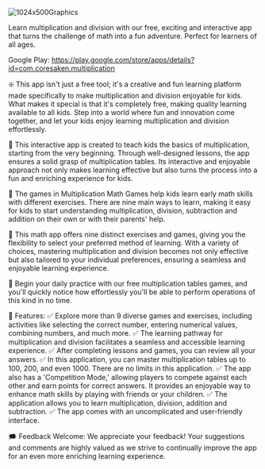 
![1024x500Graphics](https://github.com/SebastianGalan76/Multiplication-Math-Games/assets/61991001/b3af4fe4-ee62-4fb1-9f83-f8b6b3c023f1)

Learn multiplication and division with our free, exciting and interactive app that turns the challenge of math into a fun adventure. Perfect for learners of all ages.

Google Play: https://play.google.com/store/apps/details?id=com.coresaken.multiplication

❇️ This app isn't just a free tool; it's a creative and fun learning platform made specifically to make multiplication and division enjoyable for kids. What makes it special is that it's completely free, making quality learning available to all kids. Step into a world where fun and innovation come together, and let your kids enjoy learning multiplication and division effortlessly.

🧠 This interactive app is created to teach kids the basics of multiplication, starting from the very beginning. Through well-designed lessons, the app ensures a solid grasp of multiplication tables. Its interactive and enjoyable approach not only makes learning effective but also turns the process into a fun and enriching experience for kids.

👶 The games in Multiplication Math Games help kids learn early math skills with different exercises. There are nine main ways to learn, making it easy for kids to start understanding multiplication, division, subtraction and addition on their own or with their parents' help.

🎲 This math app offers nine distinct exercises and games, giving you the flexibility to select your preferred method of learning. With a variety of choices, mastering multiplication and division becomes not only effective but also tailored to your individual preferences, ensuring a seamless and enjoyable learning experience.

📅 Begin your daily practice with our free multiplication tables games, and you'll quickly notice how effortlessly you'll be able to perform operations of this kind in no time.

🔔 Features:
✅ Explore more than 9 diverse games and exercises, including activities like selecting the correct number, entering numerical values, combining numbers, and much more.
✅ The learning pathway for multiplication and division facilitates a seamless and accessible learning experience.
✅ After completing lessons and games, you can review all your answers.
✅ In this application, you can master multiplication tables up to 100, 200, and even 1000. There are no limits in this application.
✅ The app also has a 'Competition Mode,' allowing players to compete against each other and earn points for correct answers. It provides an enjoyable way to enhance math skills by playing with friends or your children.
✅ The application allows you to learn multiplication, division, addition and subtraction.
✅ The app comes with an uncomplicated and user-friendly interface.

🗯️ Feedback Welcome:
We appreciate your feedback! Your suggestions and comments are highly valued as we strive to continually improve the app for an even more enriching learning experience.
